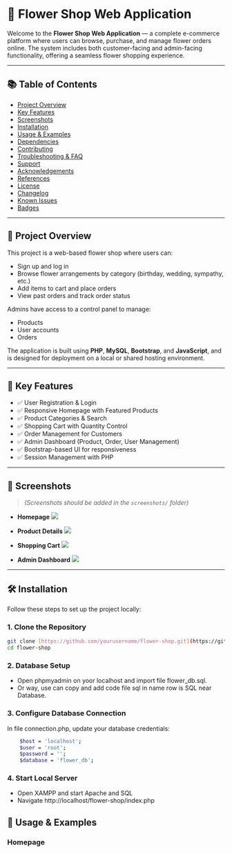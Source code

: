 # 🌸 Flower Shop Web Application

Welcome to the **Flower Shop Web Application** — a complete e-commerce platform where users can browse, purchase, and manage flower orders online. The system includes both customer-facing and admin-facing functionality, offering a seamless flower shopping experience.

---

## 📚 Table of Contents

- [Project Overview](#project-overview)
- [Key Features](#key-features)
- [Screenshots](#screenshots)
- [Installation](#installation)
- [Usage & Examples](#usage--examples)
- [Dependencies](#dependencies)
- [Contributing](#contributing)
- [Troubleshooting & FAQ](#troubleshooting--faq)
- [Support](#support)
- [Acknowledgements](#acknowledgements)
- [References](#references)
- [License](#license)
- [Changelog](#changelog)
- [Known Issues](#known-issues)
- [Badges](#badges)

---

## 📖 Project Overview

This project is a web-based flower shop where users can:

- Sign up and log in
- Browse flower arrangements by category (birthday, wedding, sympathy, etc.)
- Add items to cart and place orders
- View past orders and track order status

Admins have access to a control panel to manage:

- Products
- User accounts
- Orders

The application is built using **PHP**, **MySQL**, **Bootstrap**, and **JavaScript**, and is designed for deployment on a local or shared hosting environment.

---

## 🌟 Key Features

- ✅ User Registration & Login
- ✅ Responsive Homepage with Featured Products
- ✅ Product Categories & Search
- ✅ Shopping Cart with Quantity Control
- ✅ Order Management for Customers
- ✅ Admin Dashboard (Product, Order, User Management)
- ✅ Bootstrap-based UI for responsiveness
- ✅ Session Management with PHP

---

## 📸 Screenshots

> *(Screenshots should be added in the `screenshots/` folder)*

- **Homepage**
  ![](screenshots/homepage.png)

- **Product Details**
  ![](screenshots/product-details.png)

- **Shopping Cart**
  ![](screenshots/cart.png)

- **Admin Dashboard**
  ![](screenshots/admin-dashboard.png)

---

## 🛠️ Installation

Follow these steps to set up the project locally:

### 1. Clone the Repository

```bash
git clone [https://github.com/yourusername/flower-shop.git](https://github.com/Tick2005/Flower-shop)
cd flower-shop
```

### 2. Database Setup

- Open phpmyadmin on yoor localhost and import file flower_db.sql.
- Or way, use can copy and add code file sql in name row is SQL near Database.

### 3. Configure Database Connection

In file connection.php, update your database credentials:

```bash
    $host = 'localhost';
    $user = 'root';
    $password = '';
    $database = 'flower_db';
```

### 4. Start Local Server

- Open XAMPP and start Apache and SQL
- Navigate http://localhost/flower-shop/index.php

## 🧪 Usage & Examples

### Homepage

